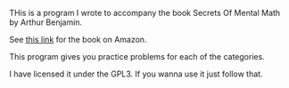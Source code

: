 THis is a program I wrote to accompany the book Secrets Of Mental Math by Arthur Benjamin. 

See [this link](https://a.co/d/1N0z9D9) for the book on Amazon.

This program gives you practice problems for each of the categories.

I have licensed it under the GPL3. If you wanna use it just follow that.